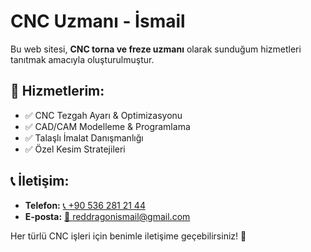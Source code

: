 # CNC Uzmanı - İsmail

Bu web sitesi, **CNC torna ve freze uzmanı** olarak sunduğum hizmetleri tanıtmak amacıyla oluşturulmuştur.

## 🔧 Hizmetlerim:
- ✅ CNC Tezgah Ayarı & Optimizasyonu  
- ✅ CAD/CAM Modelleme & Programlama  
- ✅ Talaşlı İmalat Danışmanlığı  
- ✅ Özel Kesim Stratejileri  

## 📞 İletişim:
- **Telefon:** [📞 +90 536 281 21 44](tel:+905362812144)  
- **E-posta:** [📧 reddragonismail@gmail.com](mailto:reddragonismail@gmail.com)  

Her türlü CNC işleri için benimle iletişime geçebilirsiniz! 🚀  
